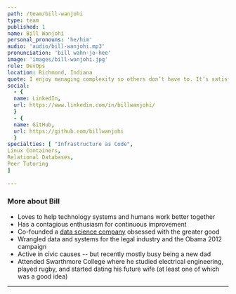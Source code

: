 ```yaml
---
path: /team/bill-wanjohi
type: team
published: 1
name: Bill Wanjohi
personal_pronouns: 'he/him'
audio: 'audio/bill-wanjohi.mp3'
pronunciation: 'bill wahn-jo-hee'
image: 'images/bill-wanjohi.jpg'
role: DevOps
location: Richmond, Indiana
quote: I enjoy managing complexity so others don’t have to. It’s satisfying to remove obstacles and clear the way for creativity.
social: 
  - {
  name: LinkedIn,
  url: https://www.linkedin.com/in/billwanjohi/
  }
  - {
  name: GitHub,
  url: https://github.com/billwanjohi
  }
specialties: [ "Infrastructure as Code",
Linux Containers,
Relational Databases,
Peer Tutoring
]
  
---
```


### More about Bill
* Loves to help technology systems and humans work better together
* Has a contagious enthusiasm for continuous improvement
* Co-founded a [data science company](https://www.civisanalytics.com/) obsessed with the greater good
* Wrangled data and systems for the legal industry and the Obama 2012 campaign
* Active in civic causes -- but recently mostly busy being a new dad
* Attended Swarthmore College where he studied electrical engineering, played rugby, and started dating his future wife (at least one of which was a good idea)

-----------------------------------
